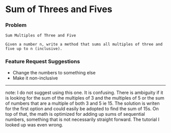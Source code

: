 # Sum of Threes and Fives

### Problem
```
Sum Multiples of Three and Five

Given a number n, write a method that sums all multiples of three and five up to n (inclusive).
```

### Feature Request Suggestions
* Change the numbers to something else
* Make it non-inclusive
---
note: I do not suggest using this one. It is confusing. 
There is ambiguity if it is looking for the sum of the multiples of 3 and the multiples of 5 or the sum of numbers that are a multiple of both 3 and 5 ie 15.
The solution is writen for the first option and could easily be adopted to find the sum of 15s. 
On top of that, the math is optimized for adding up sums of sequential numbers, something that is not necessarily straight forward. The tutorial I looked up was even wrong.